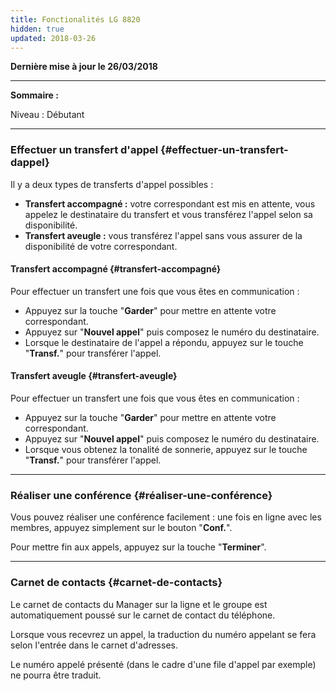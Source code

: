 ```yaml
---
title: Fonctionalités LG 8820
hidden: true
updated: 2018-03-26
---
```


**Dernière mise à jour le 26/03/2018**

------------------------------------------------------------------------

**Sommaire :**

Niveau : Débutant

------------------------------------------------------------------------

### Effectuer un transfert d'appel {#effectuer-un-transfert-dappel}

Il y a deux types de transferts d'appel possibles :

-   **Transfert accompagné :** votre correspondant est mis en attente, vous appelez le destinataire du transfert et vous transférez l'appel selon sa disponibilité.
-   **Transfert aveugle :** vous transférez l'appel sans vous assurer de la disponibilité de votre correspondant.

#### Transfert accompagné {#transfert-accompagné}

Pour effectuer un transfert une fois que vous êtes en communication :

-   Appuyez sur la touche "**Garder**" pour mettre en attente votre correspondant.
-   Appuyez sur "**Nouvel appel**" puis composez le numéro du destinataire.
-   Lorsque le destinataire de l'appel a répondu, appuyez sur le touche "**Transf.**" pour transférer l'appel.

#### Transfert aveugle {#transfert-aveugle}

Pour effectuer un transfert une fois que vous êtes en communication :

-   Appuyez sur la touche "**Garder**" pour mettre en attente votre correspondant.
-   Appuyez sur "**Nouvel appel**" puis composez le numéro du destinataire.
-   Lorsque vous obtenez la tonalité de sonnerie, appuyez sur le touche "**Transf.**" pour transférer l'appel.

------------------------------------------------------------------------

### Réaliser une conférence {#réaliser-une-conférence}

Vous pouvez réaliser une conférence facilement : une fois en ligne avec les membres, appuyez simplement sur le bouton "**Conf.**".

Pour mettre fin aux appels, appuyez sur la touche "**Terminer**".

------------------------------------------------------------------------

### Carnet de contacts {#carnet-de-contacts}

Le carnet de contacts du Manager sur la ligne et le groupe est automatiquement poussé sur le carnet de contact du téléphone.

Lorsque vous recevrez un appel, la traduction du numéro appelant se fera selon l'entrée dans le carnet d'adresses.

Le numéro appelé présenté (dans le cadre d'une file d'appel par exemple) ne pourra être traduit.


